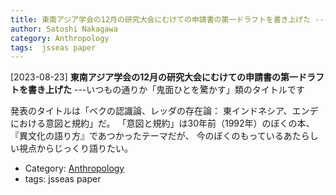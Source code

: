 ```yaml
---
title: 東南アジア学会の12月の研究大会にむけての申請書の第一ドラフトを書き上げた ---いつもの通りか「鬼面ひとを驚かす」類のタイトルです 
author: Satoshi Nakagawa
category: Anthropology
tags:  jsseas paper
---
```


[2023-08-23] **東南アジア学会の12月の研究大会にむけての申請書の第一ドラフトを書き上げた**  ---いつもの通りか「鬼面ひとを驚かす」類のタイトルです 

 発表のタイトルは「ベクの認識論、レッダの存在論：
東インドネシア、エンデにおける意図と規約」だ。
「意図と規約」は30年前（1992年）のぼくの本、
『異文化の語り方』であつかったテーマだが、
今のぼくのもっているあたらしい視点からじっくり語りたい。

- Category: [Anthropology](https://merapano.github.io/categories.html#Anthropology)
- tags:  jsseas paper
